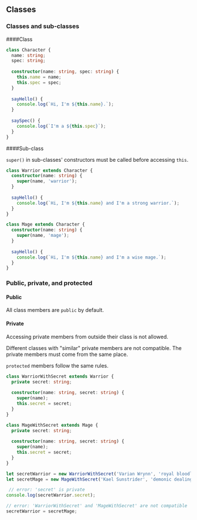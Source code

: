 ## Classes

### Classes and sub-classes

####Class

```typescript
class Character {
  name: string;
  spec: string;
  
  constructor(name: string, spec: string) {
    this.name = name;
    this.spec = spec;
  }
  
  sayHello() {
    console.log(`Hi, I'm ${this.name}.`);
  }
  
  saySpec() {
    console.log(`I'm a ${this.spec}`);
  }
}
```

####Sub-class

`super()` in sub-classes' constructors must be called before accessing `this`.

```typescript
class Warrior extends Character {
  constructor(name: string) {
    super(name, 'warrior');
  }
  
  sayHello() {
    console.log(`Hi, I'm ${this.name} and I'm a strong warrior.`);
  }
}

class Mage extends Character {
  constructor(name: string) {
    super(name, 'mage');
  }
  
  sayHello() {
    console.log(`Hi, I'm ${this.name} and I'm a wise mage.`);
  }
}
```

### Public, private, and protected

#### Public

All class members are `public` by default.

#### Private

Accessing private members from outside their class is not allowed.

Different classes with "similar" private members are not compatible. The private members must come from the same place.
 
 `protected` members follow the same rules.

```typescript
class WarriorWithSecret extends Warrior {
  private secret: string;
  
  constructor(name: string, secret: string) {
    super(name);
    this.secret = secret;   
  }
}

class MageWithSecret extends Mage {
  private secret: string;
  
  constructor(name: string, secret: string) {
    super(name);
    this.secret = secret;   
  }
}

let secretWarrior = new WarriorWithSecret('Varian Wrynn', 'royal bloodline');
let secretMage = new MageWithSecret('Kael Sunstrider', 'demonic dealings');

 // error: 'secret' is private
console.log(secretWarrior.secret);

// error: 'WarriorWithSecret' and 'MageWithSecret' are not compatible
secretWarrior = secretMage;
```
